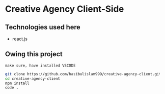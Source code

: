 # Creative Agency Client-Side

## Technologies used here
* react.js

## Owing this project
`make sure, have installed VSCODE`
```bash
git clone https://github.com/hasibulislam999/creative-agency-client.git
cd creative-agency-client
npm install
code .
```
